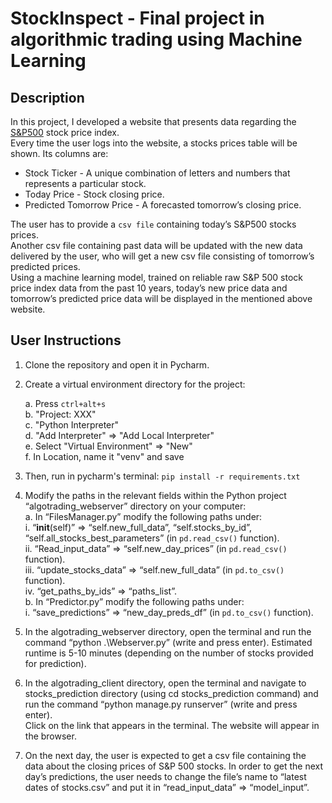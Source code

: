 # StockInspect - Final project in algorithmic trading using Machine Learning

## Description
In this project, I developed a website that presents data regarding the [S&P500](https://en.wikipedia.org/wiki/S%26P_500) stock price index.  
Every time the user logs into the website, a stocks prices table will be shown. Its columns are:  

  * Stock Ticker - A unique combination of letters and numbers that represents a particular stock.  
  * Today Price - Stock closing price.  
  * Predicted Tomorrow Price - A forecasted tomorrow’s closing price.  

The user has to provide a `csv file` containing today’s S&P500 stocks prices.  
Another csv file containing past data will be updated with the new data delivered by the user, who will get a new csv file consisting of tomorrow’s predicted prices.  
Using a machine learning model, trained on reliable raw S&P 500 stock price index data from the past 10 years, today’s new price data and tomorrow’s predicted price data will be displayed in the mentioned above website.

## User Instructions
1.	Clone the repository and open it in Pycharm.

2.	Create a virtual environment directory for the project:  

    a.	Press `ctrl+alt+s`  
    b.	"Project: XXX"  
    c.	"Python Interpreter"  
    d.	"Add Interpreter" => "Add Local Interpreter"  
    e.	Select "Virtual Environment" => "New"  
    f.	In Location, name it "venv" and save  

3.	Then, run in pycharm's terminal: `pip install -r requirements.txt`

4.	Modify the paths in the relevant fields within the Python project “algotrading_webserver” directory on your computer:  
  a.	In “FilesManager.py” modify the following paths under:  
    i.	“__init__(self)” ⇒ “self.new_full_data”, “self.stocks_by_id”, “self.all_stocks_best_parameters” (in `pd.read_csv()` function).  
    ii.	“Read_input_data” ⇒ “self.new_day_prices” (in `pd.read_csv()` function).  
    iii.	“update_stocks_data” ⇒ “self.new_full_data” (in `pd.to_csv()` function).  
    iv.	“get_paths_by_ids” ⇒ “paths_list”.  
  b.	In “Predictor.py” modify the following paths under:  
    i.	“save_predictions” ⇒ “new_day_preds_df” (in `pd.to_csv()` function).  

5.	In the algotrading_webserver directory, open the terminal and run the command “python .\Webserver.py” (write and press enter). Estimated runtime is 5-10 minutes (depending on the number of stocks provided for prediction).  

6.	In the algotrading_client directory, open the terminal and navigate to stocks_prediction directory (using cd stocks_prediction command) and run the command “python manage.py runserver” (write and press enter).  
Click on the link that appears in the terminal. The website will appear in the browser.  

7.	On the next day, the user is expected to get a csv file containing the data about the closing prices of S&P 500 stocks. In order to get the next day’s predictions, the user needs to change the file’s name to “latest dates of stocks.csv” and put it in “read_input_data” ⇒ “model_input”.
